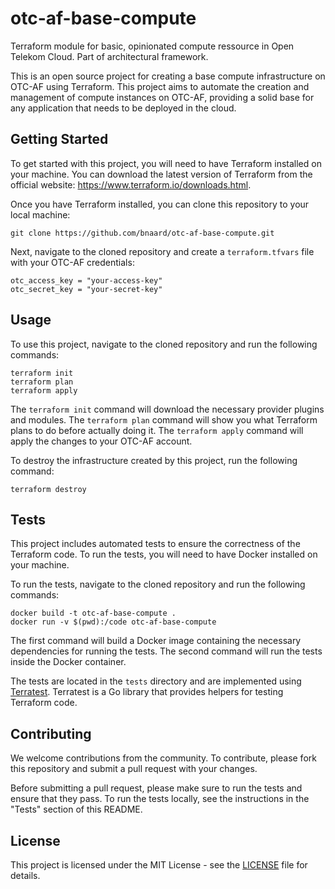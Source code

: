 # otc-af-base-compute
Terraform module for basic, opinionated compute ressource in Open Telekom Cloud. Part of architectural framework.

This is an open source project for creating a base compute infrastructure on OTC-AF using Terraform. This project aims to automate the creation and management of compute instances on OTC-AF, providing a solid base for any application that needs to be deployed in the cloud.

## Getting Started

To get started with this project, you will need to have Terraform installed on your machine. You can download the latest version of Terraform from the official website: https://www.terraform.io/downloads.html.

Once you have Terraform installed, you can clone this repository to your local machine:

```
git clone https://github.com/bnaard/otc-af-base-compute.git
```

Next, navigate to the cloned repository and create a `terraform.tfvars` file with your OTC-AF credentials:

```
otc_access_key = "your-access-key"
otc_secret_key = "your-secret-key"
```

## Usage

To use this project, navigate to the cloned repository and run the following commands:

```
terraform init
terraform plan
terraform apply
```

The `terraform init` command will download the necessary provider plugins and modules. The `terraform plan` command will show you what Terraform plans to do before actually doing it. The `terraform apply` command will apply the changes to your OTC-AF account.

To destroy the infrastructure created by this project, run the following command:

```
terraform destroy
```

## Tests

This project includes automated tests to ensure the correctness of the Terraform code. To run the tests, you will need to have Docker installed on your machine.

To run the tests, navigate to the cloned repository and run the following commands:

```
docker build -t otc-af-base-compute .
docker run -v $(pwd):/code otc-af-base-compute
```

The first command will build a Docker image containing the necessary dependencies for running the tests. The second command will run the tests inside the Docker container.

The tests are located in the `tests` directory and are implemented using [Terratest](https://github.com/gruntwork-io/terratest). Terratest is a Go library that provides helpers for testing Terraform code.

## Contributing

We welcome contributions from the community. To contribute, please fork this repository and submit a pull request with your changes.

Before submitting a pull request, please make sure to run the tests and ensure that they pass. To run the tests locally, see the instructions in the "Tests" section of this README.

## License

This project is licensed under the MIT License - see the [LICENSE](LICENSE) file for details.
